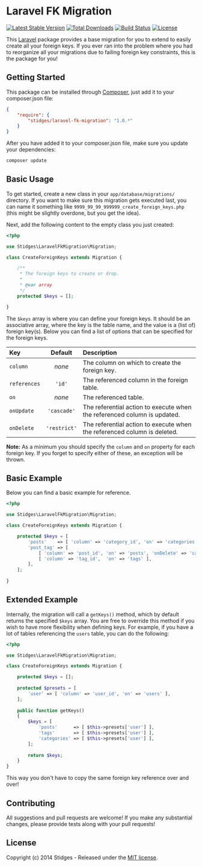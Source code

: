 Laravel FK Migration
====================

[![Latest Stable Version](https://poser.pugx.org/stidges/laravel-fk-migration/version.png)](https://packagist.org/packages/stidges/laravel-fk-migration) [![Total Downloads](https://poser.pugx.org/stidges/laravel-fk-migration/downloads.png)](https://packagist.org/packages/stidges/laravel-fk-migration) [![Build Status](https://travis-ci.org/stidges/laravel-fk-migration.svg?branch=master)](https://travis-ci.org/stidges/laravel-fk-migration) [![License](https://poser.pugx.org/stidges/laravel-fk-migration/license.png)](https://packagist.org/packages/stidges/laravel-fk-migration)

This [Laravel](http://www.laravel.com) package provides a base migration for you to extend to easily create all your foreign keys. If you ever ran into the problem where you had to reorganize all your migrations due to failing foreign key constraints, this is the package for you!

## Getting Started

This package can be installed through [Composer](http://www.getcomposer.org), just add it to your composer.json file:

```json
{
    "require": {
        "stidges/laravel-fk-migration": "1.0.*"
    }
}
```

After you have added it to your composer.json file, make sure you update your dependencies:

```sh
composer update
```

## Basic Usage

To get started, create a new class in your `app/database/migrations/` directory.
If you want to make sure this migration gets executed last, you can name it something like `9999_99_99_999999_create_foreign_keys.php` (this might be slightly overdone, but you get the idea).

Next, add the following content to the empty class you just created:

```php
<?php

use Stidges\LaravelFkMigration\Migration;

class CreateForeignKeys extends Migration {

    /**
     * The foreign keys to create or drop.
     *
     * @var array
     */
    protected $keys = [];

}
```

The `$keys` array is where you can define your foreign keys. It should be an associative array, where the key is the table name, and the value is a (list of) foreign key(s). Below you can find a list of options that can be specified for the foreign keys.

| Key          | Default      | Description                                                              |
|:-------------|:------------:|:-------------------------------------------------------------------------|
| `column`     | *none*       | The column on which to create the foreign key.                           |
| `references` | `'id'`       | The referenced column in the foreign table.                              |
| `on`         | *none*       | The referenced table.                                                    |
| `onUpdate`   | `'cascade'`  | The referential action to execute when the referenced column is updated. |
| `onDelete`   | `'restrict'` | The referential action to execute when the referenced column is deleted. |

**Note:** As a minimum you should specify the `column` and `on` property for each foreign key. If you forget to specify either of these, an exception will be thrown.

## Basic Example

Below you can find a basic example for reference.

```php
<?php

use Stidges\LaravelFkMigration\Migration;

class CreateForeignKeys extends Migration {

    protected $keys = [
        'posts'    => [ 'column' => 'category_id', 'on' => 'categories' ],
        'post_tag' => [
            [ 'column' => 'post_id', 'on' => 'posts', 'onDelete' => 'cascade' ],
            [ 'column' => 'tag_id',  'on' => 'tags' ],
        ],
    ];
    
}
```

## Extended Example

Internally, the migration will call a `getKeys()` method, which by default returns the specified `$keys` array. You are free to override this method if you wish to have more flexibility when defining keys. For example, if you have a lot of tables referencing the `users` table, you can do the following:

```php
<?php

use Stidges\LaravelFkMigration\Migration;

class CreateForeignKeys extends Migration {

    protected $keys = [];
    
    protected $presets = [
        'user' => [ 'column' => 'user_id', 'on' => 'users' ],
    ];
    
    public function getKeys()
    {
        $keys = [
            'posts'      => [ $this->presets['user'] ],
            'tags'       => [ $this->presets['user'] ],
            'categories' => [ $this->presets['user'] ],
        ];
        
        return $keys;
    }
}
```

This way you don't have to copy the same foreign key reference over and over!

## Contributing

All suggestions and pull requests are welcome! If you make any substantial changes, please provide tests along with your pull requests!

## License

Copyright (c) 2014 Stidges - Released under the [MIT license](LICENSE).
